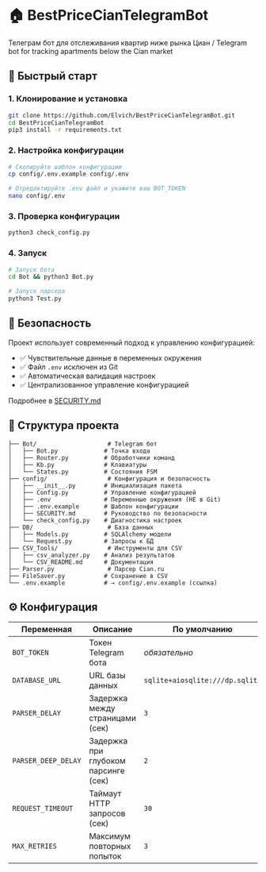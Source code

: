 # 🏠 BestPriceCianTelegramBot

Телеграм бот для отслеживания квартир ниже рынка Циан / Telegram bot for tracking apartments below the Cian market

## 🚀 Быстрый старт

### 1. Клонирование и установка
```bash
git clone https://github.com/Elvich/BestPriceCianTelegramBot.git
cd BestPriceCianTelegramBot
pip3 install -r requirements.txt
```

### 2. Настройка конфигурации
```bash
# Скопируйте шаблон конфигурации
cp config/.env.example config/.env

# Отредактируйте .env файл и укажите ваш BOT_TOKEN
nano config/.env
```

### 3. Проверка конфигурации
```bash
python3 check_config.py
```

### 4. Запуск
```bash
# Запуск бота
cd Bot && python3 Bot.py

# Запуск парсера
python3 Test.py
```

## 🔐 Безопасность

Проект использует современный подход к управлению конфигурацией:
- ✅ Чувствительные данные в переменных окружения
- ✅ Файл `.env` исключен из Git
- ✅ Автоматическая валидация настроек
- ✅ Централизованное управление конфигурацией

Подробнее в [SECURITY.md](config/SECURITY.md)

## 📁 Структура проекта

```
├── Bot/                    # Telegram бот
│   ├── Bot.py             # Точка входа
│   ├── Router.py          # Обработчики команд
│   ├── Kb.py              # Клавиатуры
│   └── States.py          # Состояния FSM
├── config/                 # Конфигурация и безопасность
│   ├── __init__.py        # Инициализация пакета
│   ├── Config.py          # Управление конфигурацией
│   ├── .env               # Переменные окружения (НЕ в Git)
│   ├── .env.example       # Шаблон конфигурации
│   ├── SECURITY.md        # Руководство по безопасности
│   └── check_config.py    # Диагностика настроек
├── DB/                     # База данных
│   ├── Models.py          # SQLAlchemy модели
│   └── Request.py         # Запросы к БД
├── CSV_Tools/              # Инструменты для CSV
│   ├── csv_analyzer.py    # Анализ результатов
│   └── CSV_README.md      # Документация
├── Parser.py               # Парсер Cian.ru
├── FileSaver.py           # Сохранение в CSV
└── .env.example           # → config/.env.example (ссылка)
```

## ⚙️ Конфигурация

| Переменная | Описание | По умолчанию |
|------------|----------|--------------|
| `BOT_TOKEN` | Токен Telegram бота | *обязательно* |
| `DATABASE_URL` | URL базы данных | `sqlite+aiosqlite:///dp.sqlite` |
| `PARSER_DELAY` | Задержка между страницами (сек) | `3` |
| `PARSER_DEEP_DELAY` | Задержка при глубоком парсинге (сек) | `2` |
| `REQUEST_TIMEOUT` | Таймаут HTTP запросов (сек) | `30` |
| `MAX_RETRIES` | Максимум повторных попыток | `3` |
